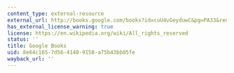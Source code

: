 ```yaml
---
content_type: external-resource
external_url: http://books.google.com/books?id=cuU4vGeyduwC&pg=PA33&redir_esc=y#v=onepage&q&f=false
has_external_license_warning: true
license: https://en.wikipedia.org/wiki/All_rights_reserved
status: ''
title: Google Books
uid: 8e64c165-7d56-4140-9158-a75b43bb05fe
wayback_url: ''
---
```

